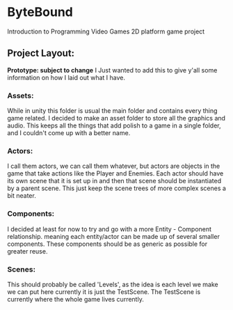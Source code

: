 # ByteBound
Introduction to Programming Video Games 2D platform game project

## Project Layout:
**Prototype: subject to change** 
I Just wanted to add this to give y'all some information on how I laid out what I have.

### Assets:
While in unity this folder is usual the main folder and contains every thing game related. 
I decided to make an asset folder to store all the graphics and audio.
This keeps all the things that add polish to a game in a single folder, and I couldn't come up with a better name.

### Actors:
I call them actors, we can call them whatever, but actors are objects in the game that take actions like the Player and Enemies.
Each actor should have its own scene that it is set up in and then that scene should be instantiated by a parent scene.
This just keep the scene trees of more complex scenes a bit neater.

### Components:
I decided at least for now to try and go with a more Entity - Component relationship.
meaning each entity/actor can be made up of several smaller components. These components should be as generic as possible for greater reuse.

### Scenes:
This should probably be called 'Levels', as the idea is each level we make we can put here currently it is just the TestScene.
The TestScene is currently where the whole game lives currently.


